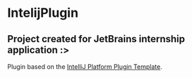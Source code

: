 # IntelijPlugin
Project created for JetBrains internship application :>
---
Plugin based on the [IntelliJ Platform Plugin Template][template].

[template]: https://github.com/JetBrains/intellij-platform-plugin-template
